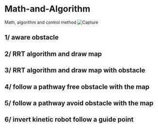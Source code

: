 # Math-and-Algorithm
Math, algorithm and control method
![Capture](https://user-images.githubusercontent.com/73679364/130902243-a99b9fda-5da5-4743-98d4-8880c256269b.PNG)


## 1/ aware obstacle
## 2/ RRT algorithm and draw map
## 3/ RRT algorithm and draw map with obstacle
## 4/ follow a pathway free obstacle with the map
## 5/ follow a pathway avoid obstacle with the map
## 6/ invert kinetic robot follow a guide point
